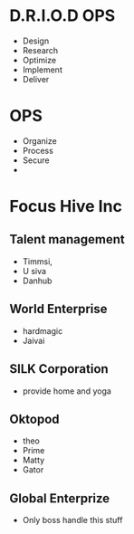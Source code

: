 # D.R.I.O.D OPS
- Design 
- Research
- Optimize
- Implement
- Deliver
  
# OPS
- Organize 
- Process
- Secure
- 
# Focus Hive Inc
## Talent management 
- Timmsi, 
- U siva
- Danhub
  
## World Enterprise
- hardmagic
- Jaivai
  
## SILK Corporation
- provide home and yoga
  
## Oktopod
- theo
- Prime
- Matty
- Gator
  
## Global Enterprize
- Only boss handle this stuff
